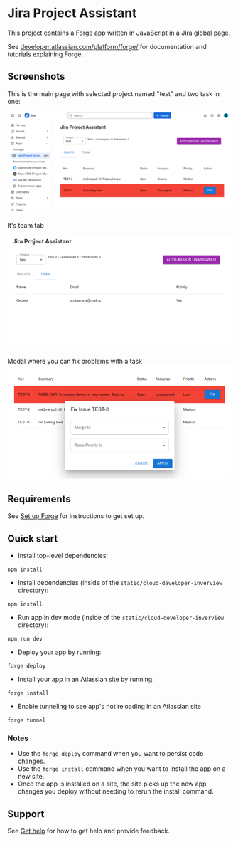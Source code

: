 # Jira Project Assistant

This project contains a Forge app written in JavaScript in a Jira global page.

See [developer.atlassian.com/platform/forge/](https://developer.atlassian.com/platform/forge) for documentation and tutorials explaining Forge.

## Screenshots

This is the main page with selected project named "test" and two task in one:

![Main page](screenshots/image1.png)

It's team tab

![Team tab](screenshots/image2.png)

Modal where you can fix problems with a task
![alt text](screenshots/image3.png)

## Requirements

See [Set up Forge](https://developer.atlassian.com/platform/forge/set-up-forge/) for instructions to get set up.

## Quick start
- Install top-level dependencies:
```
npm install
```

- Install dependencies (inside of the `static/cloud-developer-inverview` directory):
```
npm install
```

- Run app in dev mode (inside of the `static/cloud-developer-inverview` directory):
```
npm run dev
```

- Deploy your app by running:
```
forge deploy
```

- Install your app in an Atlassian site by running:
```
forge install
```

- Enable tunneling to see app's hot reloading in an Atlassian site
```
forge tunnel
```

### Notes
- Use the `forge deploy` command when you want to persist code changes.
- Use the `forge install` command when you want to install the app on a new site.
- Once the app is installed on a site, the site picks up the new app changes you deploy without needing to rerun the install command.

## Support

See [Get help](https://developer.atlassian.com/platform/forge/get-help/) for how to get help and provide feedback.

